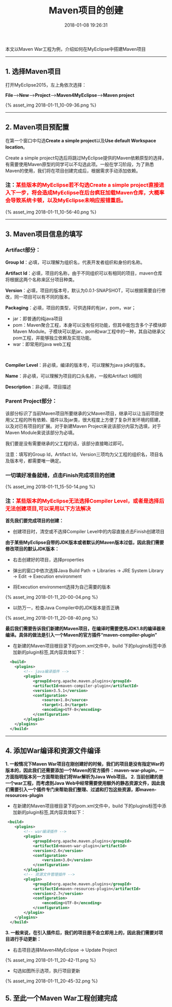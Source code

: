 ﻿---
title: Maven项目的创建
date:  2018-01-08 19:26:31
Tags: JavaWeb
---


本文以Maven War工程为例，介绍如何在MyEclipse中搭建Maven项目

*****

## 1. 选择Maven项目

打开MyEclipse2015，左上角依次选择：

**File**-->**New**-->**Project**-->**Maven4MyEclipse**-->**Maven project**   

{% asset_img 2018-01-11_10-09-36.png  %}

****

## 2. Maven项目预配置

在第一个窗口中勾选**Create a simple project**以及**Use default Workspace location**。

Create a simple project勾选后将跳过MyEclipse提供的Maven依赖原型的选择，有需要使用Maven原型的同学可以不勾选此项。一般在学习阶段，为了熟悉Maven的使用，我们将在项目创建完成后，根据需求手动添加依赖。

###  注：<font color='red'>某些版本的MyEclipse若不勾选Create a simple project直接进入下一步，将会造成MyEclipse在后台疯狂加载Maven仓库，大概率会导致系统卡顿，以及MyEclipse未响应报错重启。</font>

{% asset_img 2018-01-11_10-56-40.png  %}

****

## 3. Maven项目信息的填写

###  Artifact部分：

**Group Id**：必填，可以理解为组织名，代表开发者组织和身份的名称。

**Artifact Id**：必填，项目的名称，由于不同组织可以有相同的项目，maven仓库将根据这两个名称来区分项目种类。

**Version**：必填，项目的版本号，默认为0.0.1-SNAPSHOT，可以根据需要自行修改，同一项目可以有不同的版本。

**Packaging**：必填，项目的类型，可供选择的有jar，pom，war；

- jar：即普通的纯java项目
- pom：Maven聚合工程，本身可以没有任何功能，但其中能包含多个子模块即Maven Module。子模块可以是jar、pom和war工程中的一种，其自动继承父pom工程，并能够独立依赖及实现功能。
- war：即常用的java web工程
<br>

**Compiler Level**：非必填，编译的版本号，可以理解为java jdk的版本。

**Name**：非必填，可以理解为项目的口头名称，一般和Artifact Id相同

**Description**：非必填，项目描述

###  Parent Project部分：

该部分标识了当前Maven项目所要继承的父Maven项目，继承可以让当前项目使用父工程的所有依赖、插件以及jar类，很大程度上方便了复杂开发环境的搭建，以及对已有项目的扩展。对于新建Maven Project来说该部分内容为选填，对于Maven Module来说该部分为必填。

我们要是没有需要继承的父工程的话，该部分直接略过即可。

注意：填写的Group Id，Artifact Id，Version三项均为父工程的组织名，项目名及版本号，都需要唯一确定。

###  一切填好准备就绪，点击Finish完成项目的创建

{% asset_img 2018-01-11_15-50-14.png  %}

###  注：<font color='red'>某些版本的MyEclipse无法选择Compiler Level，或者是选择后无法创建项目,可以采用以下方法解决</font>

**首先我们要完成项目的创建：**

- 创建项目时，清空或不选择Compiler Level中的内容直接点击Finish创建项目

**由于某些MyEclipse自带的JDK版本或者默认的Maven版本过低，因此我们需要修改项目的默认JDK版本：**

- 右击创建好的项目，选择properties

- 弹出的窗口中依次选择Java Build Path -> Libraries -> JRE System Library -> Edit -> Execution environment

- 将Execution environment选择为自己需要的版本

{% asset_img 2018-01-11_20-00-04.png  %}

- 以防万一，检查Java Compiler中的JDK版本是否正确

{% asset_img 2018-01-11_20-08-40.png  %}

**最后我们需要告诉我们新建的Maven项目，在编译时需要使用JDK1.8的编译器来编译。具体的做法是引入一个Maven的官方插件“maven-compiler-plugin”**

- 在新建的Maven项目根目录下的pom.xml文件中，build 下的plugins标签中添加新的plugin标签,其内容具体如下：

```xml
  <build>
  	<plugins>
  		<!-- java编译插件 -->
		<plugin>
			<groupId>org.apache.maven.plugins</groupId>
			<artifactId>maven-compiler-plugin</artifactId>
			<version>3.5.1</version>
			<configuration>
				<source>1.8</source>
				<target>1.8</target>
				<encoding>UTF-8</encoding>
			</configuration>
		</plugin>
  	</plugins>
  </build>
```
****

## 4. 添加War编译和资源文件编译

**1. 一般情况下Maven War项目在刚创建好的时候，我们的项目是没有指定War的版本的，因此我们还需要添加一个Maven的官方插件：maven-war-plugin，一方面指明版本另一方面帮助我们将War解析为Java Web项目。**
**2. 当前创建的是一个war工程，而考虑到Java Web中经常需要使用额外的静态资源文件，因此我们需要引入一个插件专门来帮助我们整理、过滤和打包这些资源，即maven-resources-plugin**

- 在新建的Maven项目根目录下的pom.xml文件中，build 下的plugins标签中添加新的plugin标签,其内容具体如下：

```xml
 <build>
    <plugins>
		<!-- war编译插件 -->
		<plugin>
			<groupId>org.apache.maven.plugins</groupId>
			<artifactId>maven-war-plugin</artifactId>
			<version>2.6</version>
			<configuration>
				<version>3.0</version>
			</configuration>
		</plugin>
		<!-- 资源文件管理插件 -->
		<plugin>
			<groupId>org.apache.maven.plugins</groupId>
			<artifactId>maven-resources-plugin</artifactId>
			<version>2.7</version>
			<configuration>
				<encoding>UTF-8</encoding>
			</configuration>
		</plugin>
  	</plugins>
  </build>
```

**3. 一般来说，在引入插件后，我们的项目是不会立即用上的，因此我们需要对项目进行手动更新：**

- 右击项目选择Maven4MyEclipse -> Update Project

{% asset_img 2018-01-11_20-42-11.png  %}

- 勾选如图所示选项，执行项目更新

{% asset_img 2018-01-11_20-45-32.png  %}

## 5. 至此一个Maven War工程创建完成





